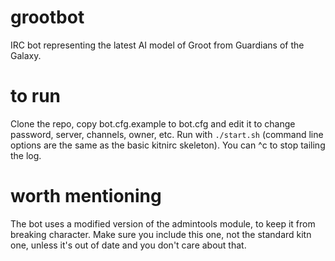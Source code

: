 # grootbot
IRC bot representing the latest AI model of Groot from Guardians of the Galaxy.

# to run
Clone the repo, copy bot.cfg.example to bot.cfg and edit it to change password, server, channels, owner, etc. Run with `./start.sh` (command line options are the same as the basic kitnirc skeleton). You can ^c to stop tailing the log.

# worth mentioning
The bot uses a modified version of the admintools module, to keep it from breaking character. Make sure you include this one, not the standard kitn one, unless it's out of date and you don't care about that.
